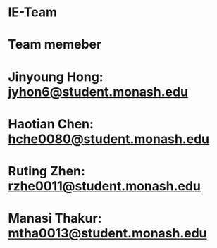 # IE-Team
# Team memeber
# Jinyoung Hong: jyhon6@student.monash.edu
#	Haotian Chen: hche0080@student.monash.edu
#	Ruting Zhen: rzhe0011@student.monash.edu
#	Manasi Thakur: mtha0013@student.monash.edu
